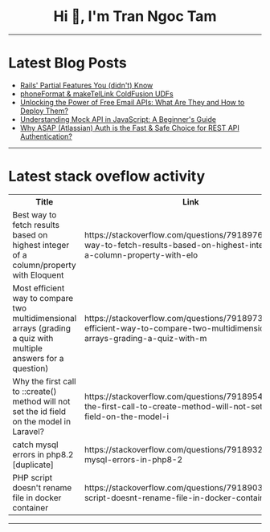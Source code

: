 <h1 align="center">Hi 👋, I'm Tran Ngoc Tam</h1>

---

# Latest Blog Posts 
<!-- BLOG-POST-LIST:START -->
- [Rails&#39; Partial Features You &lpar;didn&#39;t&rpar; Know](https://dev.to/railsdesigner/rails-partial-features-you-didnt-know-p2g)
- [phoneFormat &amp; makeTelLink ColdFusion UDFs](https://dev.to/gamesover/phoneformat-maketellink-coldfusion-udfs-40fh)
- [Unlocking the Power of Free Email APIs: What Are They and How to Deploy Them?](https://dev.to/philip_zhang_854092d88473/unlocking-the-power-of-free-email-apis-what-are-they-and-how-to-deploy-them-12n8)
- [Understanding Mock API in JavaScript: A Beginner&#39;s Guide](https://dev.to/philip_zhang_854092d88473/understanding-mock-api-in-javascript-a-beginners-guide-pm5)
- [Why ASAP &lpar;Atlassian&rpar; Auth is the Fast &amp; Safe Choice for REST API Authentication?](https://dev.to/philip_zhang_854092d88473/why-asap-atlassian-auth-is-the-fast-safe-choice-for-rest-api-authentication-18gl)
<!-- BLOG-POST-LIST:END -->

---

# Latest stack oveflow activity
<table>
  <tr><th>Title</th><th>Link</th></tr>
  <!-- STACKOVERFLOW:START --><tr><td>Best way to fetch results based on highest integer of a column/property with Eloquent</td><td>https://stackoverflow.com/questions/79189764/best-way-to-fetch-results-based-on-highest-integer-of-a-column-property-with-elo</td></tr><tr><td>Most efficient way to compare two multidimensional arrays &lpar;grading a quiz with multiple answers for a question&rpar;</td><td>https://stackoverflow.com/questions/79189730/most-efficient-way-to-compare-two-multidimensional-arrays-grading-a-quiz-with-m</td></tr><tr><td>Why the first call to ::create&lpar;&rpar; method will not set the id field on the model in Laravel?</td><td>https://stackoverflow.com/questions/79189545/why-the-first-call-to-create-method-will-not-set-the-id-field-on-the-model-i</td></tr><tr><td>catch mysql errors in php8.2 [duplicate]</td><td>https://stackoverflow.com/questions/79189323/catch-mysql-errors-in-php8-2</td></tr><tr><td>PHP script doesn&#39;t rename file in docker container</td><td>https://stackoverflow.com/questions/79189038/php-script-doesnt-rename-file-in-docker-container</td></tr><!-- STACKOVERFLOW:END -->
</table>

---


